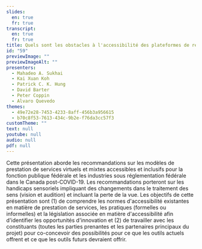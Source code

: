 ```yaml
---
slides:
  en: true
  fr: true
transcript:
  en: true
  fr: true
title: Quels sont les obstacles à l'accessibilité des plateformes de réunion virtuelle ?
id: "59"
previewImage: ""
previewImageAlt: ""
presenters:
  - Mahadeo A. Sukhai
  - Kai Xuan Koh
  - Patrick C. K. Hung
  - David Barter
  - Peter Coppin
  - Alvaro Quevedo
themes:
  - 49e72e28-7453-4233-8aff-456b3a956615
  - b70c8f53-7613-434c-9b2e-f76da3cc57f3
customTheme: ""
text: null
youtube: null
audio: null
pdf: null
---
```

Cette présentation aborde les recommandations sur les modèles de prestation de services virtuels et mixtes accessibles et inclusifs pour la fonction publique fédérale et les industries sous réglementation fédérale dans le Canada post-COVID-19. Les recommandations porteront sur les handicaps sensoriels impliquant des changements dans le traitement des sens (vision et audition) et incluant la perte de la vue. Les objectifs de cette présentation sont (1) de comprendre les normes d'accessibilité existantes en matière de prestation de services, les pratiques (formelles ou informelles) et la législation associée en matière d'accessibilité afin d'identifier les opportunités d'innovation et (2) de travailler avec les constituants (toutes les parties prenantes et les partenaires principaux du projet) pour co-concevoir des possibilités pour ce que les outils actuels offrent et ce que les outils futurs devraient offrir.
